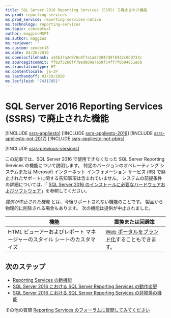 ```yaml
---
title: SQL Server 2016 Reporting Services (SSRS) で廃止された機能
ms.prod: reporting-services
ms.prod_service: reporting-services-native
ms.technology: reporting-services
ms.topic: conceptual
author: maggiesMSFT
ms.author: maggies
ms.reviewer: ''
ms.custom: seodec18
ms.date: 04/26/2019
ms.openlocfilehash: a34b37a2e970c0f7a1a873947d9f8432c0b9733c
ms.sourcegitcommit: ff82f3260ff79ed860a7a58f54ff7f0594851e6b
ms.translationtype: HT
ms.contentlocale: ja-JP
ms.lasthandoff: 03/29/2020
ms.locfileid: "74317851"
---
```

# <a name="discontinued-functionality-in-sql-server-2016-reporting-services-ssrs"></a>SQL Server 2016 Reporting Services (SSRS) で廃止された機能

[!INCLUDE [ssrs-appliesto](../includes/ssrs-appliesto.md)] [!INCLUDE [ssrs-appliesto-2016](../includes/ssrs-appliesto-2016.md)] [!INCLUDE [ssrs-appliesto-not-2017](../includes/ssrs-appliesto-not-2017.md)] [!INCLUDE [ssrs-appliesto-not-pbirs](../includes/ssrs-appliesto-not-pbirs.md)]

[!INCLUDE [ssrs-previous-versions](../includes/ssrs-previous-versions.md)]

この記事では、SQL Server 2016 で使用できなくなった SQL Server Reporting Services の機能について説明します。 特定のバージョンのオペレーティング システムまたは Microsoft インターネット インフォメーション サービス (IIS) で廃止されたサポートに関する告知事項は含まれていません。 システムの前提条件の詳細については、「 [SQL Server 2016 のインストールに必要なハードウェアおよびソフトウェア](../sql-server/install/hardware-and-software-requirements-for-installing-sql-server.md)」を参照してください。

*提供が中止された機能* とは、今後サポートされない機能のことです。 製品から物理的に削除される場合もあります。 次の機能は提供が中止されました。

|機能|置換または回避策|
|-|-|
|HTML ビューアーおよびレポート マネージャーのスタイル シートのカスタマイズ|[Web ポータルをブランド化](branding-the-web-portal.md)することもできます。|

## <a name="next-steps"></a>次のステップ

* [Reporting Services の新機能](../reporting-services/what-s-new-in-sql-server-reporting-services-ssrs.md)  
* [SQL Server 2016 における SQL Server Reporting Services の動作変更](../reporting-services/behavior-changes-to-sql-server-reporting-services-in-sql-server-2016.md)  
* [SQL Server 2016 における SQL Server Reporting Services の非推奨の機能](../reporting-services/deprecated-features-in-sql-server-reporting-services-ssrs.md)  

その他の質問 [Reporting Services のフォーラムに質問してみてください](https://go.microsoft.com/fwlink/?LinkId=620231)
